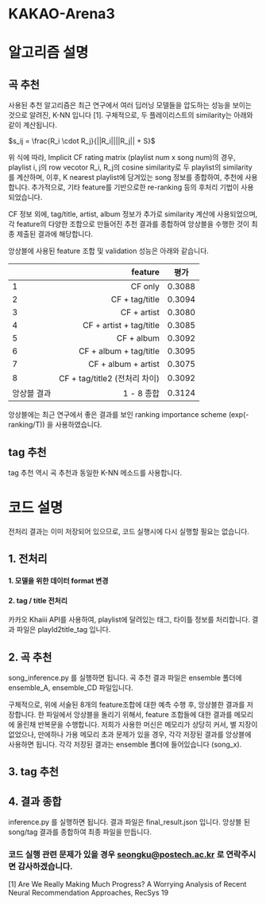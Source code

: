 # KAKAO-Arena3

# 알고리즘 설명
## 곡 추천
사용된 추천 알고리즘은 최근 연구에서 여러 딥러닝 모델들을 압도하는 성능을 보이는 것으로 알려진, K-NN 입니다 [1].
구체적으로, 두 플레이리스트의 similarity는 아래와 같이 계산됩니다.

$s_ij = \frac{R_i \cdot R_j}{||R_i||||R_j|| + S}$

위 식에 따라, Implicit CF rating matrix (playlist num x song num)의 경우, playlist i, j의 row vecotor R_i, R_j의 cosine similarity로 두 playlist의 similarity를 계산하며,
이후, K nearest playlist에 담겨있는 song 정보를 종합하여, 추천에 사용합니다.
추가적으로, 기타 feature를 기반으로한 re-ranking 등의 후처리 기법이 사용되었습니다.

CF 정보 외에, tag/title, artist, album 정보가 추가로 similarity 계산에 사용되었으며,
각 feature의 다양한 조합으로 만들어진 추천 결과를 종합하여 앙상블을 수행한 것이 최종 제출된 결과에 해당합니다.

앙상블에 사용된 feature 조합 및 validation 성능은 아래와 같습니다.


|                  | feature                        | 평가              |  
|:--- | ---: | :---: |  
| 1             | CF only            | 0.3088 |  
| 2           | CF + tag/title            | 0.3094 |
| 3           | CF + artist            | 0.3080 |
| 4           | CF + artist + tag/title           | 0.3085 |
| 5           | CF + album          | 0.3092 |
| 6           | CF + album + tag/title         | 0.3095 |
| 7           | CF + album + artist         | 0.3075 |
| 8           | CF + tag/title2 (전처리 차이)         | 0.3092 |
| 앙상블 결과           | 1 - 8 종합        | 0.3124 |

앙상블에는 최근 연구에서 좋은 결과를 보인 ranking importance scheme (exp(-ranking/T)) 을 사용하였습니다.

## tag 추천
tag 추천 역시 곡 추천과 동일한 K-NN 메소드를 사용합니다.

# 코드 설명
전처리 결과는 이미 저장되어 있으므로, 코드 실행시에 다시 실행할 필요는 없습니다.  

## 1. 전처리
#### 1. 모델을 위한 데이터 format 변경

#### 2. tag / title 전처리
카카오 Khaiii API를 사용하여, playlist에 달려있는 태그, 타이틀 정보를 처리합니다. 결과 파일은 playId2title_tag 입니다.

## 2. 곡 추천
song_inference.py 를 실행하면 됩니다. 곡 추천 결과 파일은 ensemble 폴더에 ensemble_A, ensemble_CD 파일입니다.

구체적으로, 위에 서술된 8개의 feature조합에 대한 예측 수행 후, 앙상블한 결과를 저장합니다.
한 파일에서 앙상블을 돌리기 위해서, feature 조합들에 대한 결과를 메모리에 올린채 반복문을 수행합니다.
저희가 사용한 머신은 메모리가 상당히 커서, 별 지장이 없었으나, 만에하나 가용 메모리 초과 문제가 있을 경우, 각각 저장된 결과를 앙상블에 사용하면 됩니다.
각각 저장된 결과는 ensemble 폴더에 들어있습니다 (song_x).

## 3. tag 추천


## 4. 결과 종합
inference.py 를 실행하면 됩니다. 결과 파일은 final_result.json 입니다.
앙상블 된 song/tag 결과를 종합하여 최종 파일을 만듭니다.


### 코드 실행 관련 문제가 있을 경우 seongku@postech.ac.kr 로 연락주시면 감사하겠습니다.

[1] Are We Really Making Much Progress? A Worrying Analysis of Recent Neural Recommendation Approaches, RecSys 19
